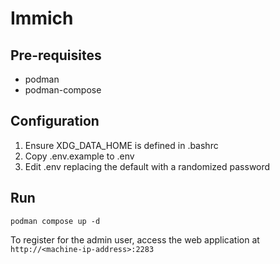 # Immich

## Pre-requisites

- podman
- podman-compose

## Configuration

1. Ensure XDG_DATA_HOME is defined in .bashrc
2. Copy .env.example to .env
3. Edit .env replacing the default with a randomized password

## Run

    podman compose up -d

To register for the admin user, access the web application at `http://<machine-ip-address>:2283`
